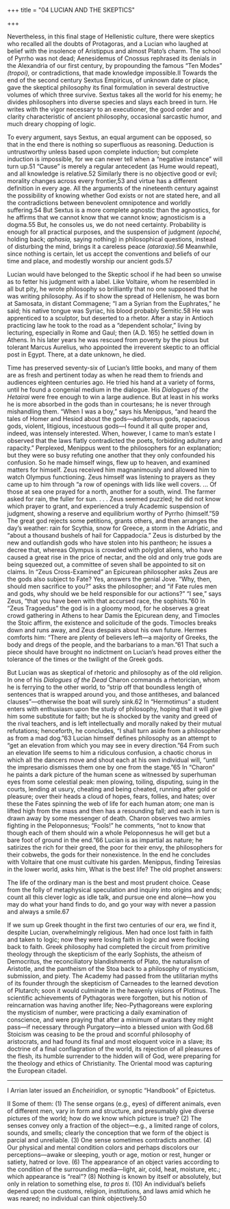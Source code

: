 +++
title = "04 LUCIAN AND THE SKEPTICS"

+++

Nevertheless, in this final stage of Hellenistic culture, there were skeptics who recalled all the doubts of Protagoras, and a Lucian who laughed at belief with the insolence of Aristippus and almost Plato’s charm. The school of Pyrrho was not dead; Aenesidemus of Cnossus rephrased its denials in the Alexandria of our first century, by propounding the famous “Ten Modes” *\(tropoi\),* or contradictions, that made knowledge impossible.II Towards the end of the second century Sextus Empiricus, of unknown date or place, gave the skeptical philosophy its final formulation in several destructive volumes of which three survive. Sextus takes all the world for his enemy; he divides philosophers into diverse species and slays each breed in turn. He writes with the vigor necessary to an executioner, the good order and clarity characteristic of ancient philosophy, occasional sarcastic humor, and much dreary chopping of logic.

To every argument, says Sextus, an equal argument can be opposed, so that in the end there is nothing so superfluous as reasoning. Deduction is untrustworthy unless based upon complete induction; but complete induction is impossible, for we can never tell when a “negative instance” will turn up.51 “Cause” is merely a regular antecedent \(as Hume would repeat\), and all knowledge is relative.52 Similarly there is no objective good or evil; morality changes across every frontier,53 and virtue has a different definition in every age. All the arguments of the nineteenth century against the possibility of knowing whether God exists or not are stated here, and all the contradictions between benevolent omnipotence and worldly suffering.54 But Sextus is a more complete agnostic than the agnostics, for he affirms that we cannot know that we cannot know; agnosticism is a dogma.55 But, he consoles us, we do not need certainty. Probability is enough for all practical purposes, and the suspension of judgment *\(epoché,* holding back; *aphasia,* saying nothing\) in philosophical questions, instead of disturbing the mind, brings it a careless peace *\(ataraxia\).56* Meanwhile, since nothing is certain, let us accept the conventions and beliefs of our time and place, and modestly worship our ancient gods.57

Lucian would have belonged to the Skeptic school if he had been so unwise as to fetter his judgment with a label. Like Voltaire, whom he resembled in all but pity, he wrote philosophy so brilliantly that no one supposed that he was writing philosophy. As if to show the spread of Hellenism, he was born at Samosata, in distant Commagene; “I am a Syrian from the Euphrates,” he said; his native tongue was Syriac, his blood probably Semitic.58 He was apprenticed to a sculptor, but deserted to a rhetor. After a stay in Antioch practicing law he took to the road as a “dependent scholar,” living by lecturing, especially in Rome and Gaul; then \(A.D. 165\) he settled down in Athens. In his later years he was rescued from poverty by the pious but tolerant Marcus Aurelius, who appointed the irreverent skeptic to an official post in Egypt. There, at a date unknown, he died.

Time has preserved seventy-six of Lucian’s little books, and many of them are as fresh and pertinent today as when he read them to friends and audiences eighteen centuries ago. He tried his hand at a variety of forms, until he found a congenial medium in the dialogue. His *Dialogues of the Hetairai* were free enough to win a large audience. But at least in his works he is more absorbed in the gods than in courtesans; he is never through mishandling them. “When I was a boy,” says his Menippus, “and heard the tales of Homer and Hesiod about the gods—adulterous gods, rapacious gods, violent, litigious, incestuous gods—I found it all quite proper and, indeed, was intensely interested. When, however, I came to man’s estate I observed that the laws flatly contradicted the poets, forbidding adultery and rapacity.” Perplexed, Menippus went to the philosophers for an explanation; but they were so busy refuting one another that they only confounded his confusion. So he made himself wings, flew up to heaven, and examined matters for himself. Zeus received him magnanimously and allowed him to watch Olympus functioning. Zeus himself was listening to prayers as they came up to him through “a row of openings with lids like well covers. ... Of those at sea one prayed for a north, another for a south, wind. The farmer asked for rain, the fuller for sun. . . . Zeus seemed puzzled; he did not know which prayer to grant, and experienced a truly Academic suspension of judgment, showing a reserve and equilibrium worthy of Pyrrho \(himself.”59 The great god rejects some petitions, grants others, and then arranges the day’s weather: rain for Scythia, snow for Greece, a storm in the Adriatic, and “about a thousand bushels of hail for Cappadocia.” Zeus is disturbed by the new and outlandish gods who have stolen into his pantheon; he issues a decree that, whereas Olympus is crowded with polyglot aliens, who have caused a great rise in the price of nectar, and the old and only true gods are being squeezed out, a committee of seven shall be appointed to sit on claims. In “Zeus Cross-Examined” an Epicurean philosopher asks Zeus are the gods also subject to Fate? Yes, answers the genial Jove. “Why, then, should men sacrifice to you?” asks the philosopher; and “if Fate rules men and gods, why should we be held responsible for our actions?” “I see,” says Zeus, “that you have been with that accursed race, the sophists.”60 In “Zeus Tragoedus” the god is in a gloomy mood, for he observes a great crowd gathering in Athens to hear Damis the Epicurean deny, and Timocles the Stoic affirm, the existence and solicitude of the gods. Timocles breaks down and runs away, and Zeus despairs about his own future. Hermes comforts him: “There are plenty of believers left—a majority of Greeks, the body and dregs of the people, and the barbarians to a man.”61 That such a piece should have brought no indictment on Lucian’s head proves either the tolerance of the times or the twilight of the Greek gods.

But Lucian was as skeptical of rhetoric and philosophy as of the old religion. In one of his *Dialogues of the Dead* Charon commands a rhetorician, whom he is ferrying to the other world, to “strip off that boundless length of sentences that is wrapped around you, and those antitheses, and balanced clauses”—otherwise the boat will surely sink.62 In “Hermotimus” a student enters with enthusiasm upon the study of philosophy, hoping that it will give him some substitute for faith; but he is shocked by the vanity and greed of the rival teachers, and is left intellectually and morally naked by their mutual refutations; henceforth, he concludes, “I shall turn aside from a philosopher as from a mad dog.”63 Lucian himself defines philosophy as an attempt to “get an elevation from which you may see in every direction.”64 From such an elevation life seems to him a ridiculous confusion, a chaotic chorus in which all the dancers move and shout each at his own individual will, “until the impresario dismisses them one by one from the stage.”65 In “Charon” he paints a dark picture of the human scene as witnessed by superhuman eyes from some celestial peak: men plowing, toiling, disputing, suing in the courts, lending at usury, cheating and being cheated, running after gold or pleasure; over their heads a cloud of hopes, fears, follies, and hates; over these the Fates spinning the web of life for each human atom; one man is lifted high from the mass and then has a resounding fall; and each in turn is drawn away by some messenger of death. Charon observes two armies fighting in the Peloponnesus; “Fools\!” he comments, “not to know that though each of them should win a whole Peloponnesus he will get but a bare foot of ground in the end.”66 Lucian is as impartial as nature; he satirizes the rich for their greed, the poor for their envy, the philosophers for their cobwebs, the gods for their nonexistence. In the end he concludes with Voltaire that one must cultivate his garden. Menippus, finding Teiresias in the lower world, asks him, What is the best life? The old prophet answers:

The life of the ordinary man is the best and most prudent choice. Cease from the folly of metaphysical speculation and inquiry into origins and ends; count all this clever logic as idle talk, and pursue one end alone—how you may do what your hand finds to do, and go your way with never a passion and always a smile.67

If we sum up Greek thought in the first two centuries of our era, we find it, despite Lucian, overwhelmingly religious. Men had once lost faith in faith and taken to logic; now they were losing faith in logic and were flocking back to faith. Greek philosophy had completed the circuit from primitive theology through the skepticism of the early Sophists, the atheism of Democritus, the reconciliatory blandishments of Plato, the naturalism of Aristotle, and the pantheism of the Stoa back to a philosophy of mysticism, submission, and piety. The Academy had passed from the utilitarian myths of its founder through the skepticism of Carneades to the learned devotion of Plutarch; soon it would culminate in the heavenly visions of Plotinus. The scientific achievements of Pythagoras were forgotten, but his notion of reincarnation was having another life; Neo-Pythagoreans were exploring the mysticism of number, were practicing a daily examination of conscience, and were praying that after a minimum of avatars they might pass—if necessary through Purgatory—into a blessed union with God.68 Stoicism was ceasing to be the proud and scornful philosophy of aristocrats, and had found its final and most eloquent voice in a slave; its doctrine of a final conflagration of the world, its rejection of all pleasures of the flesh, its humble surrender to the hidden will of God, were preparing for the theology and ethics of Christianity. The Oriental mood was capturing the European citadel.



* * *

I Arrian later issued an *Encheiridion,* or synoptic “Handbook” of Epictetus.

II Some of them: \(1\) The sense organs \(e.g., eyes\) of different animals, even of different men, vary in form and structure, and presumably give diverse pictures of the world; how do we know which picture is true? \(2\) The senses convey only a fraction of the object—e.g., a limited range of colors, sounds, and smells; clearly the conception that we form of the object is parcial and unreliable. \(3\) One sense sometimes contradicts another. \(4\) Our physical and mental condition colors and perhaps discolors our perceptions—awake or sleeping, youth or age, motion or rest, hunger or satiety, hatred or love. \(6\) The appearance of an object varies according to the condition of the surrounding media—light, air, cold, heat, moisture, etc.; which appearance is “real”? \(8\) Nothing is known by itself or absolutely, but only in relation to something else, *ta pros ti.* \(10\) An individual’s beliefs depend upon the customs, religion, institutions, and laws amid which he was reared; no individual can think objectively.50

